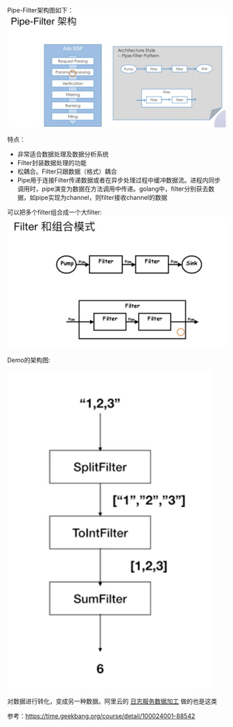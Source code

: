 Pipe-Filter架构图如下：
![Pipe-Filter架构图](../res/img/pipe_filter.png)

特点：  
- 非常适合数据处理及数据分析系统
- Filter封装数据处理的功能
- 松耦合。Filter只跟数据（格式）耦合
- Pipe用于连接Filter传递数据或者在异步处理过程中缓冲数据流。进程内同步调用时，pipe演变为数据在方法调用中传递。golang中，filter分别获去数据，如pipe实现为channel，则filter接收channel的数据

可以把多个filter组合成一个大filter:
![Pipe-Filter组合](../res/img/pipe_filter_composite.png)

Demo的架构图:

![Pipe-Filter Demo](../res/img/pipe_filter_demo_arch.png)

对数据进行转化，变成另一种数据。阿里云的 [日志服务数据加工](https://help.aliyun.com/document_detail/125384.html) 做的也是这类

参考：https://time.geekbang.org/course/detail/100024001-88542

